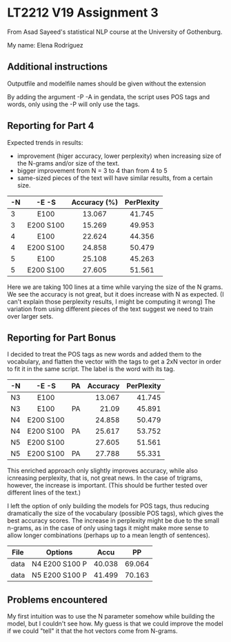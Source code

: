 # LT2212 V19 Assignment 3

From Asad Sayeed's statistical NLP course at the University of Gothenburg.

My name: Elena Rodríguez

## Additional instructions

Outputfile and modelfile names should be given without the extension

By adding the argument -P -A in gendata, the script uses POS tags and words, only using the -P will only use the tags.

## Reporting for Part 4
Expected trends in results:
- improvement (higer accuracy, lower perplexity) when increasing size of the N-grams and/or size of the text.
- bigger improvement from N = 3 to 4 than from 4 to 5
- same-sized pieces of the text will have similar results, from a certain size.



| -N | -E -S | Accuracy (%) | PerPlexity |  
| --- | :---: | :---: | :---: | 
| 3  |  E100  |  13.067  |  41.745  | 
| 3  |  E200 S100  |  15.269  |  49.953  | 
| 4  |  E100  |  22.624  |  44.356  | 
| 4  |  E200 S100  |  24.858  |  50.479  | 
| 5  |  E100  |  25.108  |  45.263  |
| 5  |  E200 S100  |  27.605  |  51.561  | 

Here we are taking 100 lines at a time while varying the size of the N grams. We see the accuracy is not great, but it does increase with N as expected. (I can't explain those perplexity results, I might be computing it wrong)
The variation from using different pieces of the text suggest we need to train over larger sets.

## Reporting for Part Bonus 
I decided to treat the POS tags as new words and added them to the vocabulary, and flatten the vector with the tags to get a 2xN vector in order to fit it in the same script. The label is the word with its tag.

| -N | -E -S | PA | Accuracy | PerPlexity |  
| :---: | :---: | :---: | ---: | ---: | 
| N3 | E100 | |  13.067  |  41.745  | 
| N3 | E100 | PA |  21.09  |  45.891 | 
| N4 | E200 S100 | |  24.858  |  50.479  | 
| N4 | E200 S100 | PA |  25.617  |  53.752  | 
| N5 | E200 S100 |   |  27.605  |  51.561  | 
| N5 | E200 S100 |  PA  |  27.788  |  55.331  | 

This enriched approach only slightly improves accuracy, while also icnreasing perplexity, that is, not great news. In the case of trigrams, however, the increase is important. (This should be further tested over different lines of the text.)

I left the option of only building the models for POS tags, thus reducing dramatically the size of the vocabulary (possible POS tags), which gives the best accuracy scores. The increase in perplexity might be due to the small n-grams, as in the case of only using tags it might make more sense to allow longer combinations (perhaps up to a mean length of sentences).

| File | Options | Accu | PP |  
| --- | :---: | :---: | :---: | 
| data  |  N4 E200 S100 P  |  40.038  |  69.064  | 
| data  |  N5 E200 S100 P  |  41.499  |  70.163  | 

## Problems encountered
My first intuition was to use the N parameter somehow while building the model, but I couldn't see how. My guess is that we could improve the model if we could "tell" it that the hot vectors come from N-grams.
